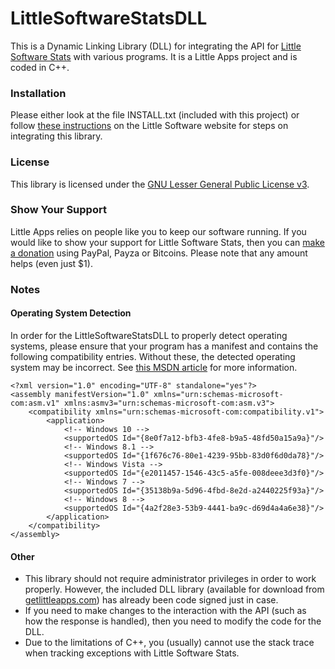 # LittleSoftwareStatsDLL
This is a Dynamic Linking Library (DLL) for integrating the API for [Little Software Stats](https://github.com/little-apps/little-software-stats) with various programs. It is a Little Apps project and is coded in C++. 

### Installation ###
Please either look at the file INSTALL.txt (included with this project) or follow [these instructions](http://little-software-stats.com/docs/libraries/cplusplus-windows/) on the Little Software website for steps on integrating this library.

### License ###
This library is licensed under the [GNU Lesser General Public License v3](http://www.gnu.org/copyleft/lesser.html).

### Show Your Support ###
Little Apps relies on people like you to keep our software running. If you would like to show your support for Little Software Stats, then you can [make a donation](https://www.little-apps.com/?donate) using PayPal, Payza or Bitcoins. Please note that any amount helps (even just $1). 

### Notes ###
#### Operating System Detection ####
In order for the LittleSoftwareStatsDLL to properly detect operating systems, please ensure that your program has a manifest and contains the following compatibility entries. Without these, the detected operating system may be incorrect. See [this MSDN article](https://msdn.microsoft.com/en-us/library/windows/desktop/dn481241%28v=vs.85%29.aspx) for more information.

    <?xml version="1.0" encoding="UTF-8" standalone="yes"?>
    <assembly manifestVersion="1.0" xmlns="urn:schemas-microsoft-com:asm.v1" xmlns:asmv3="urn:schemas-microsoft-com:asm.v3">
        <compatibility xmlns="urn:schemas-microsoft-com:compatibility.v1"> 
            <application>
                <!-- Windows 10 -->
                <supportedOS Id="{8e0f7a12-bfb3-4fe8-b9a5-48fd50a15a9a}"/>
                <!-- Windows 8.1 -->
                <supportedOS Id="{1f676c76-80e1-4239-95bb-83d0f6d0da78}"/>
                <!-- Windows Vista -->
                <supportedOS Id="{e2011457-1546-43c5-a5fe-008deee3d3f0}"/> 
                <!-- Windows 7 -->
                <supportedOS Id="{35138b9a-5d96-4fbd-8e2d-a2440225f93a}"/>
                <!-- Windows 8 -->
                <supportedOS Id="{4a2f28e3-53b9-4441-ba9c-d69d4a4a6e38}"/>
            </application> 
        </compatibility>
    </assembly>

#### Other ####
 - This library should not require administrator privileges in order to work properly. However, the included DLL library (available for download from [getlittleapps.com](https://getlittleapps.com/little-software-stats/libraries/)) has already been code signed just in case.
 - If you need to make changes to the interaction with the API (such as how the response is handled), then you need to modify the code for the DLL.
 - Due to the limitations of C++, you (usually) cannot use the stack trace when tracking exceptions with Little Software Stats.

